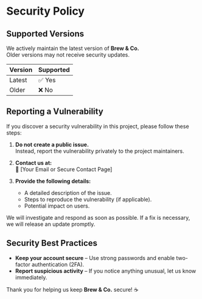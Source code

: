 # Security Policy

## Supported Versions
We actively maintain the latest version of **Brew & Co.**  
Older versions may not receive security updates.

| Version | Supported |
|---------|------------|
| Latest  | ✅ Yes     |
| Older   | ❌ No      |

## Reporting a Vulnerability
If you discover a security vulnerability in this project, please follow these steps:

1. **Do not create a public issue.**  
   Instead, report the vulnerability privately to the project maintainers.

2. **Contact us at:**  
   📧 [Your Email or Secure Contact Page]  

3. **Provide the following details:**  
   - A detailed description of the issue.  
   - Steps to reproduce the vulnerability (if applicable).  
   - Potential impact on users.

We will investigate and respond as soon as possible. If a fix is necessary, we will release an update promptly.

## Security Best Practices
- **Keep your account secure** – Use strong passwords and enable two-factor authentication (2FA).  
- **Report suspicious activity** – If you notice anything unusual, let us know immediately.  

Thank you for helping us keep **Brew & Co.** secure! ☕
